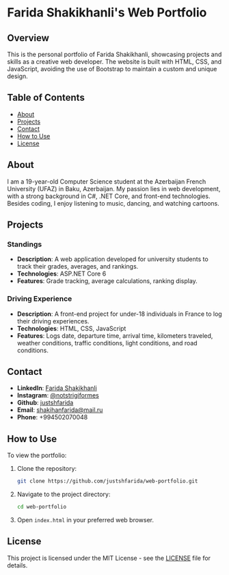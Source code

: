 # Farida Shakikhanli's Web Portfolio

## Overview

This is the personal portfolio of Farida Shakikhanli, showcasing projects and skills as a creative web developer. The website is built with HTML, CSS, and JavaScript, avoiding the use of Bootstrap to maintain a custom and unique design.

## Table of Contents

- [About](#about)
- [Projects](#projects)
- [Contact](#contact)
- [How to Use](#how-to-use)
- [License](#license)

## About

I am a 19-year-old Computer Science student at the Azerbaijan French University (UFAZ) in Baku, Azerbaijan. My passion lies in web development, with a strong background in C#, .NET Core, and front-end technologies. Besides coding, I enjoy listening to music, dancing, and watching cartoons.

## Projects

### Standings

- **Description**: A web application developed for university students to track their grades, averages, and rankings.
- **Technologies**: ASP.NET Core 6
- **Features**: Grade tracking, average calculations, ranking display.

### Driving Experience

- **Description**: A front-end project for under-18 individuals in France to log their driving experiences.
- **Technologies**: HTML, CSS, JavaScript
- **Features**: Logs date, departure time, arrival time, kilometers traveled, weather conditions, traffic conditions, light conditions, and road conditions.

## Contact

- **LinkedIn**: [Farida Shakikhanli](https://www.linkedin.com/in/farida-shakikhanli-2b161428a/)
- **Instagram**: [@notstrigiformes](https://www.instagram.com/notstrigiformes/)
- **Github**: [justshfarida](https://github.com/justshfarida)
- **Email**: [shakihanfarida@mail.ru](mailto:shakihanfarida@mail.ru)
- **Phone**: +994502070048

## How to Use

To view the portfolio:

1. Clone the repository:
    ```sh
    git clone https://github.com/justshfarida/web-portfolio.git
    ```
2. Navigate to the project directory:
    ```sh
    cd web-portfolio
    ```
3. Open `index.html` in your preferred web browser.

## License

This project is licensed under the MIT License - see the [LICENSE](LICENSE) file for details.
